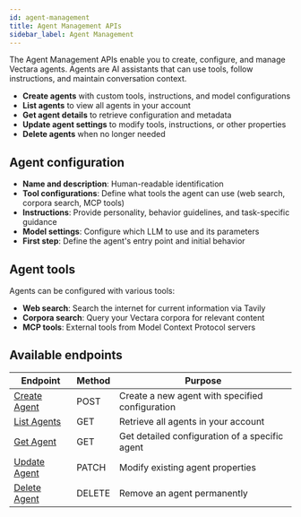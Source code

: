 ```yaml
---
id: agent-management
title: Agent Management APIs
sidebar_label: Agent Management
---
```


The Agent Management APIs enable you to create, configure, and manage Vectara 
agents. Agents are AI assistants that can use tools, follow instructions, and 
maintain conversation context.

- **Create agents** with custom tools, instructions, and model configurations
- **List agents** to view all agents in your account
- **Get agent details** to retrieve configuration and metadata
- **Update agent settings** to modify tools, instructions, or other properties
- **Delete agents** when no longer needed

## Agent configuration

- **Name and description**: Human-readable identification
- **Tool configurations**: Define what tools the agent can use (web search, corpora search, MCP tools)
- **Instructions**: Provide personality, behavior guidelines, and task-specific guidance
- **Model settings**: Configure which LLM to use and its parameters
- **First step**: Define the agent's entry point and initial behavior

## Agent tools

Agents can be configured with various tools:
- **Web search**: Search the internet for current information via Tavily
- **Corpora search**: Query your Vectara corpora for relevant content  
- **MCP tools**: External tools from Model Context Protocol servers  

## Available endpoints

| Endpoint | Method | Purpose |
|----------|--------|---------|
| [Create Agent](/docs/rest-api/create-agent) | POST | Create a new agent with specified configuration |
| [List Agents](/docs/rest-api/list-agents) | GET | Retrieve all agents in your account |
| [Get Agent](/docs/rest-api/get-agent) | GET | Get detailed configuration of a specific agent |
| [Update Agent](/docs/rest-api/update-agent) | PATCH | Modify existing agent properties |
| [Delete Agent](/docs/rest-api/delete-agent) | DELETE | Remove an agent permanently |

